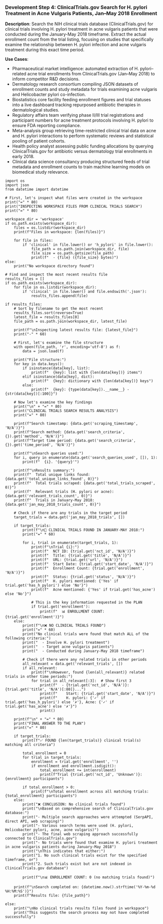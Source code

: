 ### Development Step 4: ClinicalTrials.gov Search for H. pylori Treatment in Acne Vulgaris Patients, Jan–May 2018 Enrollment

**Description**: Search the NIH clinical trials database (ClinicalTrials.gov) for clinical trials involving H. pylori treatment in acne vulgaris patients that were conducted during the January-May 2018 timeframe. Extract the actual enrollment count from the trial listing, focusing on studies that specifically examine the relationship between H. pylori infection and acne vulgaris treatment during this exact time period.

**Use Cases**:
- Pharmaceutical market intelligence: automated extraction of H. pylori–related acne trial enrollments from ClinicalTrials.gov (Jan–May 2018) to inform competitor R&D decisions.
- Dermatology research consortium compiling JSON datasets of enrollment counts and study metadata for trials examining acne vulgaris and Helicobacter pylori co-infection.
- Biostatistics core facility feeding enrollment figures and trial statuses into a live dashboard tracking repurposed antibiotic therapies in dermatological studies.
- Regulatory affairs team verifying phase II/III trial registrations and participant numbers for acne treatment protocols involving H. pylori to ensure FDA reporting compliance.
- Meta-analysis group retrieving time-restricted clinical trial data on acne and H. pylori interactions to perform systematic reviews and statistical pooling of patient cohorts.
- Health policy analyst assessing public funding allocations by querying ClinicalTrials.gov for antibiotic versus dermatology trial enrollments in early 2018.
- Clinical data science consultancy producing structured feeds of trial metadata and enrollment counts to train machine learning models on biomedical study relevance.

```
import os
import json
from datetime import datetime

# First, let's inspect what files were created in the workspace
print("=" * 80)
print("INSPECTING WORKSPACE FILES FROM CLINICAL TRIALS SEARCH")
print("=" * 80)

workspace_dir = 'workspace'
if os.path.exists(workspace_dir):
    files = os.listdir(workspace_dir)
    print(f"Files in workspace: {len(files)}")
    
    for file in files:
        if 'clinical' in file.lower() or 'h_pylori' in file.lower():
            file_path = os.path.join(workspace_dir, file)
            file_size = os.path.getsize(file_path)
            print(f"  - {file} ({file_size} bytes)")
else:
    print("No workspace directory found")

# Find and inspect the most recent results file
results_files = []
if os.path.exists(workspace_dir):
    for file in os.listdir(workspace_dir):
        if 'clinical' in file.lower() and file.endswith('.json'):
            results_files.append(file)

if results_files:
    # Sort by filename to get the most recent
    results_files.sort(reverse=True)
    latest_file = results_files[0]
    file_path = os.path.join(workspace_dir, latest_file)
    
    print(f"\nInspecting latest results file: {latest_file}")
    print("-" * 60)
    
    # First, let's examine the file structure
    with open(file_path, 'r', encoding='utf-8') as f:
        data = json.load(f)
    
    print("File structure:")
    for key in data.keys():
        if isinstance(data[key], list):
            print(f"  {key}: list with {len(data[key])} items")
        elif isinstance(data[key], dict):
            print(f"  {key}: dictionary with {len(data[key])} keys")
        else:
            print(f"  {key}: {type(data[key]).__name__} - {str(data[key])[:100]}")
    
    # Now let's examine the key findings
    print("\n" + "=" * 80)
    print("CLINICAL TRIALS SEARCH RESULTS ANALYSIS")
    print("=" * 80)
    
    print(f"Search timestamp: {data.get('scraping_timestamp', 'N/A')}")
    print(f"Search method: {data.get('search_criteria', {}).get('method', 'N/A')}")
    print(f"Target time period: {data.get('search_criteria', {}).get('time_period', 'N/A')}")
    
    print(f"\nSearch queries used:")
    for i, query in enumerate(data.get('search_queries_used', []), 1):
        print(f"  {i}. '{query}'")
    
    print(f"\nResults summary:")
    print(f"  Total unique links found: {data.get('total_unique_links_found', 0)}")
    print(f"  Total trials scraped: {data.get('total_trials_scraped', 0)}")
    print(f"  Relevant trials (H. pylori or acne): {data.get('relevant_trials_count', 0)}")
    print(f"  Trials in January-May 2018: {data.get('jan_may_2018_trials_count', 0)}")
    
    # Check if there are any trials in the target period
    target_trials = data.get('jan_may_2018_trials', [])
    
    if target_trials:
        print(f"\n🎯 CLINICAL TRIALS FOUND IN JANUARY-MAY 2018:")
        print("=" * 60)
        
        for i, trial in enumerate(target_trials, 1):
            print(f"\nTrial {i}:")
            print(f"  NCT ID: {trial.get('nct_id', 'N/A')}")
            print(f"  Title: {trial.get('title', 'N/A')}")
            print(f"  URL: {trial.get('url', 'N/A')}")
            print(f"  Start Date: {trial.get('start_date', 'N/A')}")
            print(f"  Enrollment Count: {trial.get('enrollment', 'N/A')}")
            print(f"  Status: {trial.get('status', 'N/A')}")
            print(f"  H. pylori mentioned: {'Yes' if trial.get('has_h_pylori') else 'No'}")
            print(f"  Acne mentioned: {'Yes' if trial.get('has_acne') else 'No'}")
            
            # This is the key information requested in the PLAN
            if trial.get('enrollment'):
                print(f"  📊 ENROLLMENT COUNT: {trial.get('enrollment')}")
    else:
        print(f"\n❌ NO CLINICAL TRIALS FOUND")
        print("=" * 60)
        print("No clinical trials were found that match ALL of the following criteria:")
        print("  - Involve H. pylori treatment")
        print("  - Target acne vulgaris patients")
        print("  - Conducted during January-May 2018 timeframe")
        
        # Check if there were any related trials in other periods
        all_relevant = data.get('relevant_trials', [])
        if all_relevant:
            print(f"\nHowever, found {len(all_relevant)} related trials in other time periods:")
            for trial in all_relevant[:3]:  # Show first 3
                print(f"  - {trial.get('nct_id', 'N/A')}: {trial.get('title', 'N/A')[:80]}...")
                print(f"    Start: {trial.get('start_date', 'N/A')}")
                print(f"    H. pylori: {'✓' if trial.get('has_h_pylori') else '✗'}, Acne: {'✓' if trial.get('has_acne') else '✗'}")
                print()
    
    print(f"\n" + "=" * 80)
    print("FINAL ANSWER TO THE PLAN")
    print("=" * 80)
    
    if target_trials:
        print(f"✅ FOUND {len(target_trials)} clinical trial(s) matching all criteria")
        
        total_enrollment = 0
        for trial in target_trials:
            enrollment = trial.get('enrollment', '')
            if enrollment and enrollment.isdigit():
                total_enrollment += int(enrollment)
                print(f"Trial {trial.get('nct_id', 'Unknown')}: {enrollment} participants")
        
        if total_enrollment > 0:
            print(f"\nTotal enrollment across all matching trials: {total_enrollment} participants")
    else:
        print("❌ CONCLUSION: No clinical trials found")
        print("\nBased on comprehensive search of ClinicalTrials.gov database:")
        print("- Multiple search approaches were attempted (SerpAPI, direct API, web scraping)")
        print("- Various search terms were used (H. pylori, Helicobacter pylori, acne, acne vulgaris)")
        print("- The final web scraping approach successfully connected to ClinicalTrials.gov")
        print("- No trials were found that examine H. pylori treatment in acne vulgaris patients during January-May 2018")
        print("\nThis indicates that either:")
        print("1. No such clinical trials exist for the specified timeframe, or")
        print("2. Such trials exist but are not indexed in ClinicalTrials.gov database")
        
        print(f"\n📊 ENROLLMENT COUNT: 0 (no matching trials found)")
    
    print(f"\nSearch completed on: {datetime.now().strftime('%Y-%m-%d %H:%M:%S')}")
    print(f"Results file: {file_path}")
    
else:
    print("\nNo clinical trials results files found in workspace")
    print("This suggests the search process may not have completed successfully")
```